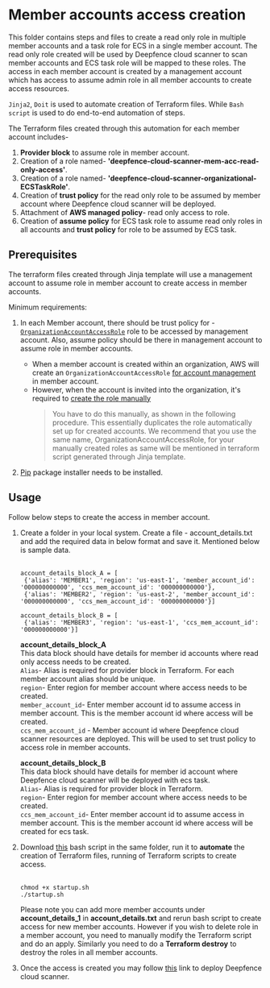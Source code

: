 # Member accounts access creation

This folder contains steps and files to create a read only role in multiple member accounts and a task role for ECS in a single member account. The read only role created will be used by Deepfence cloud scanner to scan member accounts and ECS task role will be mapped to these roles. The access in each member account is created by a management account which has access to assume admin role in all member accounts to create access resources.

`Jinja2`, `Doit` is used to automate creation of Terraform files. While `Bash script` is used to do end-to-end automation of steps.

The Terraform files created through this automation for each member account includes-
1. **Provider block** to assume role in member account.
2. Creation of a role named- **'deepfence-cloud-scanner-mem-acc-read-only-access'**.
3. Creation of a role named- **'deepfence-cloud-scanner-organizational-ECSTaskRole'**.
4. Creation of **trust policy** for the read only role to be assumed by member account where Deepfence cloud scanner will be deployed.
5. Attachment of **AWS managed policy**- read only access to role.
6. Creation of **assume policy** for ECS task role to assume read only roles in all accounts and **trust policy** for role to be assumed by ECS task. 

## Prerequisites

The terraform files created through Jinja template will use a management account to assume role in member account to create access in member accounts.

Minimum requirements:
1. In each Member account, there should be trust policy for -[`OrganizationAccountAccessRole`](https://docs.aws.amazon.com/organizations/latest/userguide/orgs_manage_accounts_access.html) role to be accessed by management account. Also, assume policy should be there in management account to assume role in member accounts.

     * When a member account is created within an organization, AWS will create an `OrganizationAccountAccessRole` [for account management](https://docs.aws.amazon.com/organizations/latest/userguide/orgs_manage_accounts_access.html) in member account. 
     * However, when the account is invited into the organization, it's required to [create the role manually](https://docs.aws.amazon.com/organizations/latest/userguide/orgs_manage_accounts_access.html#orgs_manage_accounts_create-cross-account-role)
       > You have to do this manually, as shown in the following procedure. This essentially duplicates the role automatically set up for created accounts. We recommend that you use the same name, OrganizationAccountAccessRole, for your manually created roles as same will be mentioned in terraform script generated through Jinja template.

2. [Pip](https://pip.pypa.io/en/stable/installation/) package installer needs to be installed.

## Usage

Follow below steps to create the access in member account.

1. Create a folder in your local system. Create a file - account_details.txt and add the required data in below format and save it. Mentioned below is sample data. <br><br>
   ```
   account_details_block_A = [
    {'alias': 'MEMBER1', 'region': 'us-east-1', 'member_account_id': '000000000000', 'ccs_mem_account_id': '000000000000'},
    {'alias': 'MEMBER2', 'region': 'us-east-2', 'member_account_id': '000000000000', 'ccs_mem_account_id': '000000000000'}]

   account_details_block_B = [
    {'alias': 'MEMBER3', 'region': 'us-east-1', 'ccs_mem_account_id': '000000000000'}]

    ```
   
   **account_details_block_A** <br>
   This data block should have details for member id accounts where read only access needs to be created.<br>
   `Alias`- Alias is required for provider block in Terraform. For each member account alias should be unique.<br>
   `region`- Enter region for member account where access needs to be created.<br>
   `member_account_id`- Enter member account id to assume access in member account. This is the member account id where access will be created.<br>
   `ccs_mem_account_id` - Member account id where Deepfence cloud scanner resources are deployed. This will be used to set trust policy to access role in member accounts.<br>

   **account_details_block_B** <br>
   This data block should have details for member id account where Deepfence cloud scanner will be deployed with ecs task.<br>
    `Alias`- Alias is required for provider block in Terraform. <br>
   `region`- Enter region for member account where access needs to be created.<br>
   `ccs_mem_account_id`- Enter member account id to assume access in member account. This is the member account id where access will be created for ecs task.<br>

2. Download [this](https://github.com/deepfence/terraform-aws-cloud-scanner/blob/main/examples/organizational-deploy-with-member-account-read-only-access-creation/member-account-access-creation/startup) bash script in the same folder, run it to **automate** the creation of Terraform files, running of Terraform scripts to create access. <br><br>
   ```shell
   chmod +x startup.sh
   ./startup.sh
   ```

   Please note you can add more member accounts under **account_details_1** in **account_details.txt** and rerun bash script to create access for new member accounts. However if you wish to delete role in a member account, you need to manually modify the Terraform script and do an apply. Similarly you need to do a **Terraform destroy** to destroy the roles in all member accounts.

3. Once the access is created you may follow [this](https://registry.terraform.io/modules/deepfence/cloud-scanner/aws/0.1.2/examples/organizational-deploy-with-member-account-read-only-access-creation) link to deploy Deepfence cloud scanner.

